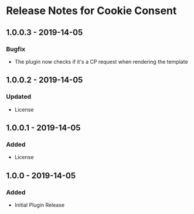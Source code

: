 # Release Notes for Cookie Consent

## 1.0.0.3 - 2019-14-05

### Bugfix
- The plugin now checks if it's a CP request when rendering the template

## 1.0.0.2 - 2019-14-05

### Updated
- License

## 1.0.0.1 - 2019-14-05

### Added
- License

## 1.0.0 - 2019-14-05

### Added
- Initial Plugin Release